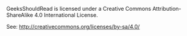 GeeksShouldRead is licensed under a Creative Commons Attribution-ShareAlike 4.0 International License.

See: http://creativecommons.org/licenses/by-sa/4.0/
